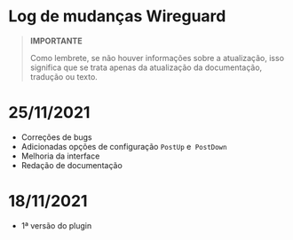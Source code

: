 # Log de mudanças Wireguard

>**IMPORTANTE**
>
>Como lembrete, se não houver informações sobre a atualização, isso significa que se trata apenas da atualização da documentação, tradução ou texto.

# 25/11/2021

- Correções de bugs
- Adicionadas opções de configuração `PostUp` e` PostDown`
- Melhoria da interface
- Redação de documentação

# 18/11/2021

- 1ª versão do plugin
